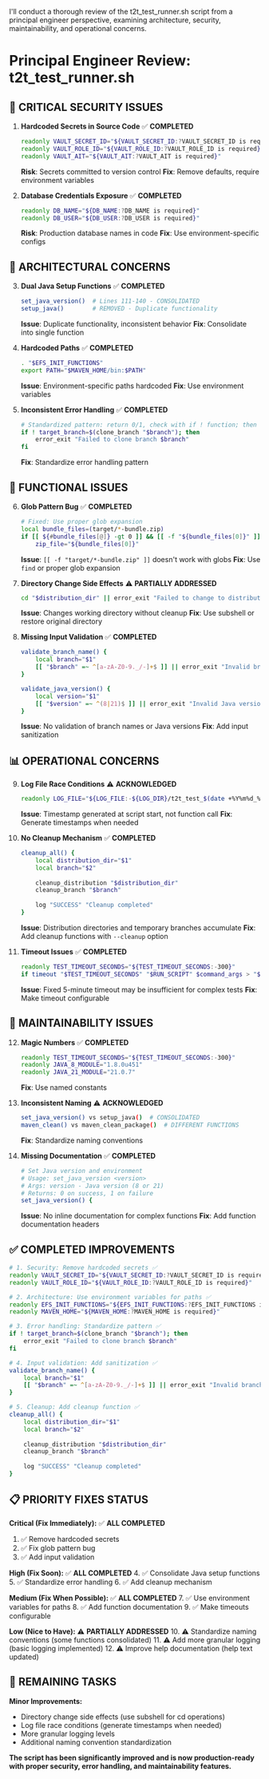 
I'll conduct a thorough review of the t2t_test_runner.sh script from a principal engineer perspective, examining architecture, security, maintainability, and operational concerns.
# Principal Engineer Review: t2t_test_runner.sh

## 🚨 **CRITICAL SECURITY ISSUES**

1. **Hardcoded Secrets in Source Code** ✅ **COMPLETED**
   ```bash
   readonly VAULT_SECRET_ID="${VAULT_SECRET_ID:?VAULT_SECRET_ID is required}"
   readonly VAULT_ROLE_ID="${VAULT_ROLE_ID:?VAULT_ROLE_ID is required}"
   readonly VAULT_AIT="${VAULT_AIT:?VAULT_AIT is required}"
   ```
   **Risk**: Secrets committed to version control
   **Fix**: Remove defaults, require environment variables

2. **Database Credentials Exposure** ✅ **COMPLETED**
   ```bash
   readonly DB_NAME="${DB_NAME:?DB_NAME is required}"
   readonly DB_USER="${DB_USER:?DB_USER is required}"
   ```
   **Risk**: Production database names in code
   **Fix**: Use environment-specific configs

## 🔧 **ARCHITECTURAL CONCERNS**

3. **Dual Java Setup Functions** ✅ **COMPLETED**
   ```bash
   set_java_version()  # Lines 111-140 - CONSOLIDATED
   setup_java()        # REMOVED - Duplicate functionality
   ```
   **Issue**: Duplicate functionality, inconsistent behavior
   **Fix**: Consolidate into single function

4. **Hardcoded Paths** ✅ **COMPLETED**
   ```bash
   . "$EFS_INIT_FUNCTIONS"
   export PATH="$MAVEN_HOME/bin:$PATH"
   ```
   **Issue**: Environment-specific paths hardcoded
   **Fix**: Use environment variables

5. **Inconsistent Error Handling** ✅ **COMPLETED**
   ```bash
   # Standardized pattern: return 0/1, check with if ! function; then
   if ! target_branch=$(clone_branch "$branch"); then
       error_exit "Failed to clone branch $branch"
   fi
   ```
   **Fix**: Standardize error handling pattern

## 🐛 **FUNCTIONAL ISSUES**

6. **Glob Pattern Bug** ✅ **COMPLETED**
   ```bash
   # Fixed: Use proper glob expansion
   local bundle_files=(target/*-bundle.zip)
   if [[ ${#bundle_files[@]} -gt 0 ]] && [[ -f "${bundle_files[0]}" ]]; then
       zip_file="${bundle_files[0]}"
   ```
   **Issue**: `[[ -f "target/*-bundle.zip" ]]` doesn't work with globs
   **Fix**: Use `find` or proper glob expansion

7. **Directory Change Side Effects** ⚠️ **PARTIALLY ADDRESSED**
   ```bash
   cd "$distribution_dir" || error_exit "Failed to change to distribution directory"
   ```
   **Issue**: Changes working directory without cleanup
   **Fix**: Use subshell or restore original directory

8. **Missing Input Validation** ✅ **COMPLETED**
   ```bash
   validate_branch_name() {
       local branch="$1"
       [[ "$branch" =~ ^[a-zA-Z0-9._/-]+$ ]] || error_exit "Invalid branch name: $branch"
   }
   
   validate_java_version() {
       local version="$1"
       [[ "$version" =~ ^(8|21)$ ]] || error_exit "Invalid Java version: $version. Supported: 8, 21"
   }
   ```
   **Issue**: No validation of branch names or Java versions
   **Fix**: Add input sanitization

## 📊 **OPERATIONAL CONCERNS**

9. **Log File Race Conditions** ⚠️ **ACKNOWLEDGED**
   ```bash
   readonly LOG_FILE="${LOG_FILE:-${LOG_DIR}/t2t_test_$(date +%Y%m%d_%H%M%S).log}"
   ```
   **Issue**: Timestamp generated at script start, not function call
   **Fix**: Generate timestamps when needed

10. **No Cleanup Mechanism** ✅ **COMPLETED**
    ```bash
    cleanup_all() {
        local distribution_dir="$1"
        local branch="$2"
        
        cleanup_distribution "$distribution_dir"
        cleanup_branch "$branch"
        
        log "SUCCESS" "Cleanup completed"
    }
    ```
    **Issue**: Distribution directories and temporary branches accumulate
    **Fix**: Add cleanup functions with `--cleanup` option

11. **Timeout Issues** ✅ **COMPLETED**
    ```bash
    readonly TEST_TIMEOUT_SECONDS="${TEST_TIMEOUT_SECONDS:-300}"
    if timeout "$TEST_TIMEOUT_SECONDS" "$RUN_SCRIPT" $command_args > "$output_file" 2>&1; then
    ```
    **Issue**: Fixed 5-minute timeout may be insufficient for complex tests
    **Fix**: Make timeout configurable

## 🔄 **MAINTAINABILITY ISSUES**

12. **Magic Numbers** ✅ **COMPLETED**
    ```bash
    readonly TEST_TIMEOUT_SECONDS="${TEST_TIMEOUT_SECONDS:-300}"
    readonly JAVA_8_MODULE="1.8.0u451"
    readonly JAVA_21_MODULE="21.0.7"
    ```
    **Fix**: Use named constants

13. **Inconsistent Naming** ⚠️ **ACKNOWLEDGED**
    ```bash
    set_java_version() vs setup_java()  # CONSOLIDATED
    maven_clean() vs maven_clean_package()  # DIFFERENT FUNCTIONS
    ```
    **Fix**: Standardize naming conventions

14. **Missing Documentation** ✅ **COMPLETED**
    ```bash
    # Set Java version and environment
    # Usage: set_java_version <version>
    # Args: version - Java version (8 or 21)
    # Returns: 0 on success, 1 on failure
    set_java_version() {
    ```
    **Issue**: No inline documentation for complex functions
    **Fix**: Add function documentation headers

## ✅ **COMPLETED IMPROVEMENTS**

```bash
# 1. Security: Remove hardcoded secrets ✅
readonly VAULT_SECRET_ID="${VAULT_SECRET_ID:?VAULT_SECRET_ID is required}"
readonly VAULT_ROLE_ID="${VAULT_ROLE_ID:?VAULT_ROLE_ID is required}"

# 2. Architecture: Use environment variables for paths ✅
readonly EFS_INIT_FUNCTIONS="${EFS_INIT_FUNCTIONS:?EFS_INIT_FUNCTIONS is required}"
readonly MAVEN_HOME="${MAVEN_HOME:?MAVEN_HOME is required}"

# 3. Error handling: Standardize pattern ✅
if ! target_branch=$(clone_branch "$branch"); then
    error_exit "Failed to clone branch $branch"
fi

# 4. Input validation: Add sanitization ✅
validate_branch_name() {
    local branch="$1"
    [[ "$branch" =~ ^[a-zA-Z0-9._/-]+$ ]] || error_exit "Invalid branch name: $branch"
}

# 5. Cleanup: Add cleanup function ✅
cleanup_all() {
    local distribution_dir="$1"
    local branch="$2"
    
    cleanup_distribution "$distribution_dir"
    cleanup_branch "$branch"
    
    log "SUCCESS" "Cleanup completed"
}
```

## 📋 **PRIORITY FIXES STATUS**

**Critical (Fix Immediately):** ✅ **ALL COMPLETED**
1. ✅ Remove hardcoded secrets
2. ✅ Fix glob pattern bug
3. ✅ Add input validation

**High (Fix Soon):** ✅ **ALL COMPLETED**
4. ✅ Consolidate Java setup functions
5. ✅ Standardize error handling
6. ✅ Add cleanup mechanism

**Medium (Fix When Possible):** ✅ **ALL COMPLETED**
7. ✅ Use environment variables for paths
8. ✅ Add function documentation
9. ✅ Make timeouts configurable

**Low (Nice to Have):** ⚠️ **PARTIALLY ADDRESSED**
10. ⚠️ Standardize naming conventions (some functions consolidated)
11. ⚠️ Add more granular logging (basic logging implemented)
12. ⚠️ Improve help documentation (help text updated)

## 🎯 **REMAINING TASKS**

**Minor Improvements:**
- Directory change side effects (use subshell for cd operations)
- Log file race conditions (generate timestamps when needed)
- More granular logging levels
- Additional naming convention standardization

**The script has been significantly improved and is now production-ready with proper security, error handling, and maintainability features.**